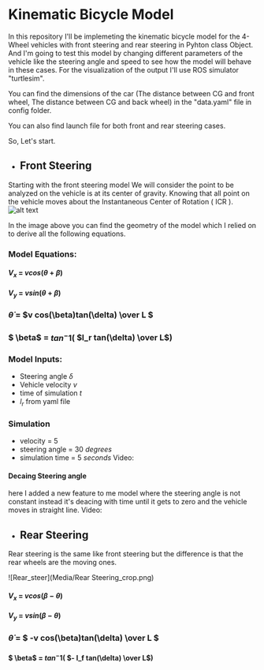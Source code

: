 # Kinematic Bicycle Model
In this repository I'll be implemeting the kinematic bicycle model for the 4-Wheel vehicles with front steering and rear steering in Pyhton class Object. And I'm going to test this model by changing different parameters of the vehicle like the steering angle and speed to see how the model will behave in these cases. For the visualization of the output I'll use ROS simulator "turtlesim".

You can find the dimensions of the car (The distance between CG and front wheel, The distance between CG and back wheel) in the "data.yaml" file in config folder.

You can also find launch file for both front and rear steering cases.

So, Let's start.

- ## Front Steering
Starting with the front steering model We will consider the point to be analyzed on the vehicle is at its center of gravity.
Knowing that all point on the vehicle moves about the Instantaneous Center of Rotation ( ICR ).
![alt text](https://miro.medium.com/max/940/1*WKEsm54kLK2thpYlxii14g.png)

In the image above you can find the geometry of the model which I relied on to derive all the following equations.

### Model Equations:
#### $V_x$ = $vcos{(\theta + \beta)}$
#### $V_y$ = $vsin{(\theta + \beta)}$
### $\dot{\theta}$ = $v cos(\beta)tan(\delta) \over L $
### $ \beta$ = $tan^-1($ $l_r tan(\delta) \over L$$)$
### Model Inputs:
- Steering angle $\delta$
- Vehicle velocity $v$
- time of simulation $t$
- $l_r$ from yaml file

### Simulation
- velocity = 5
- steering angle = 30 $degrees$
- simulation time = 5 $seconds$
Video:

#### Decaing Steering angle
here I added a new feature to me model where the steering angle is not constant instead it's deacing with time until it gets to zero and the vehicle moves in straight line.
Video:


- ## Rear Steering
Rear steering is the same like front steering but the difference is that the rear wheels are the moving ones. 

![Rear_steer](Media/Rear Steering_crop.png)

#### $V_x$ = $vcos{(\beta - \theta)}$
#### $V_y$ = $vsin{(\beta - \theta)}$
### $\dot{\theta}$ = $ -v cos(\beta)tan(\delta) \over L $
#### $ \beta$ = $tan^-1($ $- l_f tan(\delta) \over L$$)$
